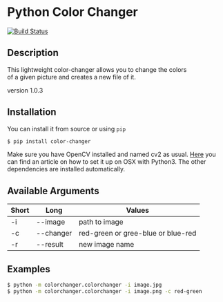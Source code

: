 # Python Color Changer #
[![Build Status](https://travis-ci.org/DahlitzFlorian/python-color-changer.svg?branch=master)](https://travis-ci.org/DahlitzFlorian/python-color-changer)

## Description ##
This lightweight color-changer allows you to change the colors<br>
of a given picture and creates a new file of it.

version 1.0.3

## Installation ##
You can install it from source or using `pip`

```bash
$ pip install color-changer
```

Make sure you have OpenCV installed and named cv2 as usual. 
[Here](https://medium.com/coding-experiences/setting-up-opencv3-with-python3-on-macos-84be7909e28d)
you can find an article on how to set it up on OSX with Python3. The other dependencies are installed automatically.

## Available Arguments ##
Short | Long | Values
------|------|-------
-i | --image | path to image
-c | --changer | red-green or gree-blue or blue-red
-r | --result | new image name

## Examples ##
```bash
$ python -m colorchanger.colorchanger -i image.jpg
$ python -m colorchanger.colorchanger -i image.png -c red-green
```